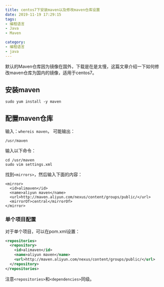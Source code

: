 ```yaml
---
title: centos7下安装maven以及修改maven仓库设置
date: 2019-11-19 17:29:15
tags:
- 编程语言
- Java
- Maven

category:
- 编程语言
- java
---
```

默认的Maven仓库因为镜像在国外，下载是在是太慢，这篇文章介绍一下如何修改maven仓库为国内的镜像，适用于centos7。

## 安装maven
```shell
sudo yum install -y maven
```

## 配置maven仓库
输入：`whereis maven`，
可能输出：
```
/usr/maven
```

输入以下命令：
```shell
cd /usr/maven
sudo vim settings.xml
```
找到`<mirrors>`，然后输入下面的内容：
```
<mirror>  
  <id>alimaven</id>  
  <name>aliyun maven</name>  
  <url>http://maven.aliyun.com/nexus/content/groups/public/</url>  
  <mirrorOf>central</mirrorOf>          
</mirror>
```

### 单个项目配置
对于单个项目，可以在pom.xml设置：
```xml
<repositories>
  <repository>
    <id>alimaven</id>
    <name>aliyun maven</name>
    <url>http://maven.aliyun.com/nexus/content/groups/public/</url>
  </repository>
</repositories>
```
注意`<repositories>`和`<dependencies>`同级。